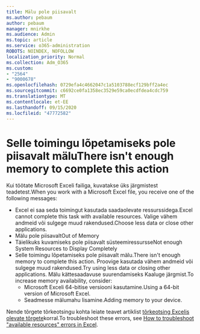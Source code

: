 ```yaml
---
title: Mälu pole piisavalt
ms.author: pebaum
author: pebaum
manager: mnirkhe
ms.audience: Admin
ms.topic: article
ms.service: o365-administration
ROBOTS: NOINDEX, NOFOLLOW
localization_priority: Normal
ms.collection: Adm_O365
ms.custom:
- "2564"
- "9000678"
ms.openlocfilehash: 0729efa4c4662047c1a5103788ecf129bff2a4ec
ms.sourcegitcommit: c6692ce0fa1358ec3529e59ca0ecdfdea4cdc759
ms.translationtype: MT
ms.contentlocale: et-EE
ms.lasthandoff: 09/15/2020
ms.locfileid: "47772582"
---
```

# <a name="there-isnt-enough-memory-to-complete-this-action"></a><span data-ttu-id="53a43-102">Selle toimingu lõpetamiseks pole piisavalt mälu</span><span class="sxs-lookup"><span data-stu-id="53a43-102">There isn't enough memory to complete this action</span></span>

<span data-ttu-id="53a43-103">Kui töötate Microsoft Exceli failiga, kuvatakse üks järgmistest teadetest.</span><span class="sxs-lookup"><span data-stu-id="53a43-103">When you work with a Microsoft Excel file, you receive one of the following messages:</span></span>

- <span data-ttu-id="53a43-104">Excel ei saa seda toimingut kasutada saadaolevate ressurssidega.</span><span class="sxs-lookup"><span data-stu-id="53a43-104">Excel cannot complete this task with available resources.</span></span> <span data-ttu-id="53a43-105">Valige vähem andmeid või sulgege muud rakendused.</span><span class="sxs-lookup"><span data-stu-id="53a43-105">Choose less data or close other applications.</span></span>
- <span data-ttu-id="53a43-106">Mälu pole piisavalt</span><span class="sxs-lookup"><span data-stu-id="53a43-106">Out of Memory</span></span>
- <span data-ttu-id="53a43-107">Täielikuks kuvamiseks pole piisavalt süsteemiressursse</span><span class="sxs-lookup"><span data-stu-id="53a43-107">Not enough System Resources to Display Completely</span></span>
- <span data-ttu-id="53a43-108">Selle toimingu lõpetamiseks pole piisavalt mälu.</span><span class="sxs-lookup"><span data-stu-id="53a43-108">There isn't enough memory to complete this action.</span></span> <span data-ttu-id="53a43-109">Proovige kasutada vähem andmeid või sulgege muud rakendused.</span><span class="sxs-lookup"><span data-stu-id="53a43-109">Try using less data or closing other applications.</span></span> <span data-ttu-id="53a43-110">Mälu kättesaadavuse suurendamiseks Kaaluge järgmist.</span><span class="sxs-lookup"><span data-stu-id="53a43-110">To increase memory availability, consider:</span></span> 
    - <span data-ttu-id="53a43-111">Microsoft Exceli 64-bitise versiooni kasutamine.</span><span class="sxs-lookup"><span data-stu-id="53a43-111">Using a 64-bit version of Microsoft Excel.</span></span>
    - <span data-ttu-id="53a43-112">Seadmesse mälumahu lisamine.</span><span class="sxs-lookup"><span data-stu-id="53a43-112">Adding memory to your device.</span></span>

<span data-ttu-id="53a43-113">Nende tõrgete tõrkeotsingu kohta leiate teavet artiklist [tõrkeotsing Excelis olevate tõrgete](https://docs.microsoft.com/office/troubleshoot/excel/available-resources-errors)korral.</span><span class="sxs-lookup"><span data-stu-id="53a43-113">To troubleshoot these errors, see [How to troubleshoot "available resources" errors in Excel](https://docs.microsoft.com/office/troubleshoot/excel/available-resources-errors).</span></span>